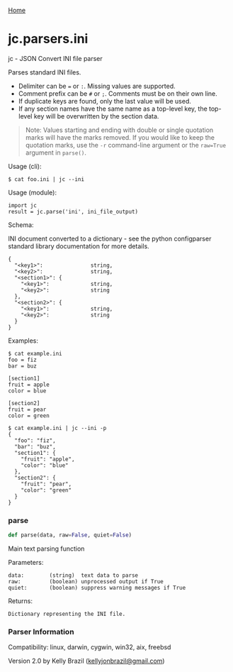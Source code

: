 [Home](https://kellyjonbrazil.github.io/jc/)
<a id="jc.parsers.ini"></a>

# jc.parsers.ini

jc - JSON Convert INI file parser

Parses standard INI files.

- Delimiter can be `=` or `:`. Missing values are supported.
- Comment prefix can be `#` or `;`. Comments must be on their own line.
- If duplicate keys are found, only the last value will be used.
- If any section names have the same name as a top-level key, the top-level
  key will be overwritten by the section data.

> Note: Values starting and ending with double or single quotation marks
> will have the marks removed. If you would like to keep the quotation
> marks, use the `-r` command-line argument or the `raw=True` argument in
> `parse()`.

Usage (cli):

    $ cat foo.ini | jc --ini

Usage (module):

    import jc
    result = jc.parse('ini', ini_file_output)

Schema:

INI document converted to a dictionary - see the python configparser
standard library documentation for more details.

    {
      "<key1>":               string,
      "<key2>":               string,
      "<section1>": {
        "<key1>":             string,
        "<key2>":             string
      },
      "<section2>": {
        "<key1>":             string,
        "<key2>":             string
      }
    }

Examples:

    $ cat example.ini
    foo = fiz
    bar = buz

    [section1]
    fruit = apple
    color = blue

    [section2]
    fruit = pear
    color = green

    $ cat example.ini | jc --ini -p
    {
      "foo": "fiz",
      "bar": "buz",
      "section1": {
        "fruit": "apple",
        "color": "blue"
      },
      "section2": {
        "fruit": "pear",
        "color": "green"
      }
    }

<a id="jc.parsers.ini.parse"></a>

### parse

```python
def parse(data, raw=False, quiet=False)
```

Main text parsing function

Parameters:

    data:        (string)  text data to parse
    raw:         (boolean) unprocessed output if True
    quiet:       (boolean) suppress warning messages if True

Returns:

    Dictionary representing the INI file.

### Parser Information
Compatibility:  linux, darwin, cygwin, win32, aix, freebsd

Version 2.0 by Kelly Brazil (kellyjonbrazil@gmail.com)
